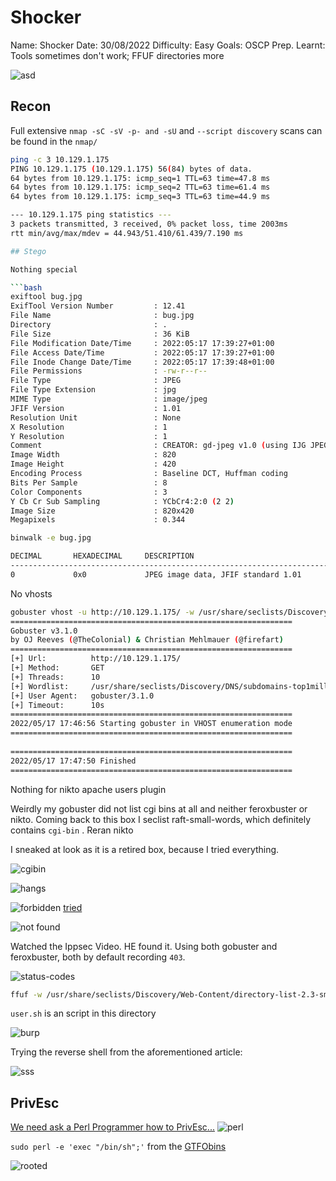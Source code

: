 
# Shocker
Name: Shocker 
Date: 30/08/2022
Difficulty: Easy
Goals: OSCP Prep.
Learnt: Tools sometimes don't work; FFUF directories more

![asd](bug.jpg)
## Recon 
Full extensive `nmap -sC -sV -p- and -sU` and `--script discovery`  scans can be found in the `nmap/`

```bash
ping -c 3 10.129.1.175                                                                        
PING 10.129.1.175 (10.129.1.175) 56(84) bytes of data.
64 bytes from 10.129.1.175: icmp_seq=1 TTL=63 time=47.8 ms
64 bytes from 10.129.1.175: icmp_seq=2 TTL=63 time=61.4 ms
64 bytes from 10.129.1.175: icmp_seq=3 TTL=63 time=44.9 ms

--- 10.129.1.175 ping statistics ---
3 packets transmitted, 3 received, 0% packet loss, time 2003ms
rtt min/avg/max/mdev = 44.943/51.410/61.439/7.190 ms

## Stego

Nothing special 

```bash
exiftool bug.jpg
ExifTool Version Number         : 12.41
File Name                       : bug.jpg
Directory                       : .
File Size                       : 36 KiB
File Modification Date/Time     : 2022:05:17 17:39:27+01:00
File Access Date/Time           : 2022:05:17 17:39:27+01:00
File Inode Change Date/Time     : 2022:05:17 17:39:48+01:00
File Permissions                : -rw-r--r--
File Type                       : JPEG
File Type Extension             : jpg
MIME Type                       : image/jpeg
JFIF Version                    : 1.01
Resolution Unit                 : None
X Resolution                    : 1
Y Resolution                    : 1
Comment                         : CREATOR: gd-jpeg v1.0 (using IJG JPEG v62), quality = 90.
Image Width                     : 820
Image Height                    : 420
Encoding Process                : Baseline DCT, Huffman coding
Bits Per Sample                 : 8
Color Components                : 3
Y Cb Cr Sub Sampling            : YCbCr4:2:0 (2 2)
Image Size                      : 820x420
Megapixels                      : 0.344

binwalk -e bug.jpg            

DECIMAL       HEXADECIMAL     DESCRIPTION
--------------------------------------------------------------------------------
0             0x0             JPEG image data, JFIF standard 1.01
```

No vhosts
```bash
gobuster vhost -u http://10.129.1.175/ -w /usr/share/seclists/Discovery/DNS/subdomains-top1million-5000.txt 
===============================================================
Gobuster v3.1.0
by OJ Reeves (@TheColonial) & Christian Mehlmauer (@firefart)
===============================================================
[+] Url:          http://10.129.1.175/
[+] Method:       GET
[+] Threads:      10
[+] Wordlist:     /usr/share/seclists/Discovery/DNS/subdomains-top1million-5000.txt
[+] User Agent:   gobuster/3.1.0
[+] Timeout:      10s
===============================================================
2022/05/17 17:46:56 Starting gobuster in VHOST enumeration mode
===============================================================
                              
===============================================================
2022/05/17 17:47:50 Finished
===============================================================
```

Nothing for nikto apache users plugin

Weirdly my gobuster did not list cgi bins at all and neither feroxbuster or nikto. Coming back to this box I seclist raft-small-words, which definitely contains `cgi-bin` . Reran nikto

I sneaked at look as it is a retired box, because I tried everything.

![cgibin](cgi-bins-forbidden.png)

![hangs](cgi-bin-hangs.png)

![forbidden](cgi-bins-forbidden.png)
[tried](https://www.infosecarticles.com/exploiting-shellshock-vulnerability/)

![not found](cgi-bin-not-found.png)

Watched the Ippsec Video. HE found it. Using both gobuster and feroxbuster, both by default recording `403`. 

![status-codes](feroxbuster-defaults-status-codes.png)

```bash
ffuf -w /usr/share/seclists/Discovery/Web-Content/directory-list-2.3-small.txt:FUZZ -u  http://10.129.54.129/cgi-bin/FUZZ.sh
```

 `user.sh` is an script in this directory 

![burp](burp-user-sh.png)

Trying the reverse shell from the aforementioned article:

![sss](shellshockshell.png)

## PrivEsc

[We need ask a Perl Programmer how to PrivEsc...](https://www.youtube.com/watch?v=0jK0ytvjv-E)
![perl](sudoperlpwnage.png)

`sudo perl -e 'exec "/bin/sh";'` from the [GTFObins](https://gtfobins.github.io/gtfobins/perl/#reverse-shell)

![rooted](root.png)